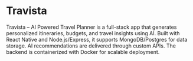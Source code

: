 # Travista
Travista – AI Powered Travel Planner is a full-stack app that generates personalized itineraries, budgets, and travel insights using AI. Built with React Native and Node.js/Express, it supports MongoDB/Postgres for data storage. AI recommendations are delivered through custom APIs. The backend is containerized with Docker for scalable deployment.
